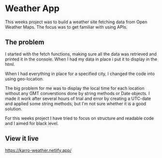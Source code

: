 # Weather App

This weeks project was to build a weather site fetching data from Open Weather Maps.
The focus was to get familiar with using APIs. 
## The problem
I started with the fetch functions, making sure all the data was retrieved and printed it in the console. When I had my data in place i put it to display in the html.

When I had everything in place for a specified city, I changed the code into using geo-location. 

The big problem for me was to display the local time for each location without any GMT converstions done by string methods or Date objects. I made it work after several hours of trial and error by creating a UTC-date and applied some string methods, but I'm not sure whether it is a good solution.  

For this weeks project I have tried to focus on structure and readable code and I aimed for black level.

## View it live
https://karro-weather.netlify.app/

